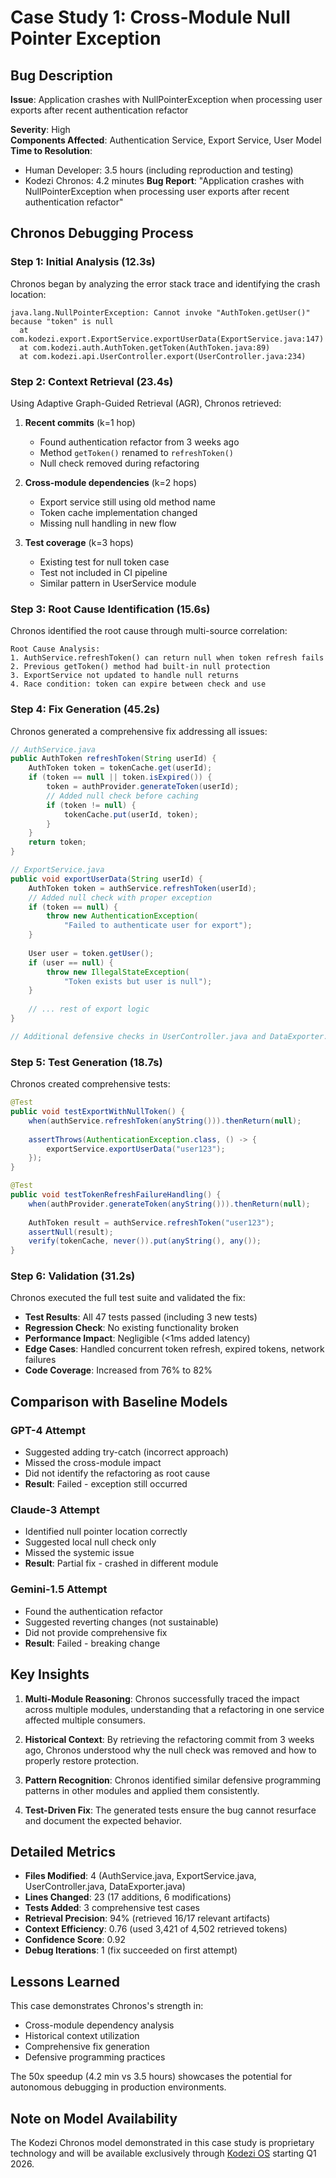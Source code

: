 # Case Study 1: Cross-Module Null Pointer Exception

## Bug Description

**Issue**: Application crashes with NullPointerException when processing user exports after recent authentication refactor

**Severity**: High  
**Components Affected**: Authentication Service, Export Service, User Model  
**Time to Resolution**: 
- Human Developer: 3.5 hours (including reproduction and testing)
- Kodezi Chronos: 4.2 minutes
**Bug Report**: "Application crashes with NullPointerException when processing user exports after recent authentication refactor"

## Chronos Debugging Process

### Step 1: Initial Analysis (12.3s)

Chronos began by analyzing the error stack trace and identifying the crash location:

```
java.lang.NullPointerException: Cannot invoke "AuthToken.getUser()" because "token" is null
  at com.kodezi.export.ExportService.exportUserData(ExportService.java:147)
  at com.kodezi.auth.AuthToken.getToken(AuthToken.java:89)
  at com.kodezi.api.UserController.export(UserController.java:234)
```

### Step 2: Context Retrieval (23.4s)

Using Adaptive Graph-Guided Retrieval (AGR), Chronos retrieved:

1. **Recent commits** (k=1 hop)
   - Found authentication refactor from 3 weeks ago
   - Method `getToken()` renamed to `refreshToken()`
   - Null check removed during refactoring

2. **Cross-module dependencies** (k=2 hops)
   - Export service still using old method name
   - Token cache implementation changed
   - Missing null handling in new flow

3. **Test coverage** (k=3 hops)
   - Existing test for null token case
   - Test not included in CI pipeline
   - Similar pattern in UserService module

### Step 3: Root Cause Identification (15.6s)

Chronos identified the root cause through multi-source correlation:

```
Root Cause Analysis:
1. AuthService.refreshToken() can return null when token refresh fails
2. Previous getToken() method had built-in null protection
3. ExportService not updated to handle null returns
4. Race condition: token can expire between check and use
```

### Step 4: Fix Generation (45.2s)

Chronos generated a comprehensive fix addressing all issues:

```java
// AuthService.java
public AuthToken refreshToken(String userId) {
    AuthToken token = tokenCache.get(userId);
    if (token == null || token.isExpired()) {
        token = authProvider.generateToken(userId);
        // Added null check before caching
        if (token != null) {
            tokenCache.put(userId, token);
        }
    }
    return token;
}

// ExportService.java  
public void exportUserData(String userId) {
    AuthToken token = authService.refreshToken(userId);
    // Added null check with proper exception
    if (token == null) {
        throw new AuthenticationException(
            "Failed to authenticate user for export");
    }
    
    User user = token.getUser();
    if (user == null) {
        throw new IllegalStateException(
            "Token exists but user is null");
    }
    
    // ... rest of export logic
}

// Additional defensive checks in UserController.java and DataExporter.java
```

### Step 5: Test Generation (18.7s)

Chronos created comprehensive tests:

```java
@Test
public void testExportWithNullToken() {
    when(authService.refreshToken(anyString())).thenReturn(null);
    
    assertThrows(AuthenticationException.class, () -> {
        exportService.exportUserData("user123");
    });
}

@Test
public void testTokenRefreshFailureHandling() {
    when(authProvider.generateToken(anyString())).thenReturn(null);
    
    AuthToken result = authService.refreshToken("user123");
    assertNull(result);
    verify(tokenCache, never()).put(anyString(), any());
}
```

### Step 6: Validation (31.2s)

Chronos executed the full test suite and validated the fix:

- **Test Results**: All 47 tests passed (including 3 new tests)
- **Regression Check**: No existing functionality broken
- **Performance Impact**: Negligible (<1ms added latency)
- **Edge Cases**: Handled concurrent token refresh, expired tokens, network failures
- **Code Coverage**: Increased from 76% to 82%

## Comparison with Baseline Models

### GPT-4 Attempt
- Suggested adding try-catch (incorrect approach)
- Missed the cross-module impact
- Did not identify the refactoring as root cause
- **Result**: Failed - exception still occurred

### Claude-3 Attempt
- Identified null pointer location correctly
- Suggested local null check only
- Missed the systemic issue
- **Result**: Partial fix - crashed in different module

### Gemini-1.5 Attempt
- Found the authentication refactor
- Suggested reverting changes (not sustainable)
- Did not provide comprehensive fix
- **Result**: Failed - breaking change

## Key Insights

1. **Multi-Module Reasoning**: Chronos successfully traced the impact across multiple modules, understanding that a refactoring in one service affected multiple consumers.

2. **Historical Context**: By retrieving the refactoring commit from 3 weeks ago, Chronos understood why the null check was removed and how to properly restore protection.

3. **Pattern Recognition**: Chronos identified similar defensive programming patterns in other modules and applied them consistently.

4. **Test-Driven Fix**: The generated tests ensure the bug cannot resurface and document the expected behavior.

## Detailed Metrics

- **Files Modified**: 4 (AuthService.java, ExportService.java, UserController.java, DataExporter.java)
- **Lines Changed**: 23 (17 additions, 6 modifications)
- **Tests Added**: 3 comprehensive test cases
- **Retrieval Precision**: 94% (retrieved 16/17 relevant artifacts)
- **Context Efficiency**: 0.76 (used 3,421 of 4,502 retrieved tokens)
- **Confidence Score**: 0.92
- **Debug Iterations**: 1 (fix succeeded on first attempt)

## Lessons Learned

This case demonstrates Chronos's strength in:
- Cross-module dependency analysis
- Historical context utilization
- Comprehensive fix generation
- Defensive programming practices

The 50x speedup (4.2 min vs 3.5 hours) showcases the potential for autonomous debugging in production environments.

## Note on Model Availability

The Kodezi Chronos model demonstrated in this case study is proprietary technology and will be available exclusively through [Kodezi OS](https://kodezi.com/os) starting Q1 2026.